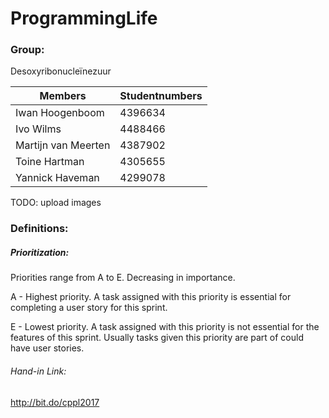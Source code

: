 # ProgrammingLife 

### Group: 
Desoxyribonucleïnezuur 


|Members  | Studentnumbers |
|---------| -------------- |
|Iwan Hoogenboom | 4396634 |
|Ivo Wilms | 4488466 |
|Martijn van Meerten | 4387902 |
|Toine Hartman|4305655|
|Yannick Haveman |  4299078 |



TODO: upload images

### Definitions:
##### Prioritization:
Priorities range from A to E. Decreasing in importance.

A - Highest priority. A task assigned with this priority is essential for completing a user story for this sprint.

E - Lowest priority. A task assigned with this priority is not essential for the features of this sprint. Usually tasks given this priority are part of could have user stories.


###### Hand-in Link:
http://bit.do/cppl2017 
